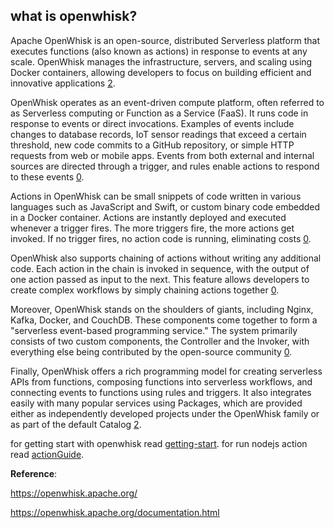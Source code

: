 ## what is openwhisk?

Apache OpenWhisk is an open-source, distributed Serverless platform that executes functions (also known as actions) in response to events at any scale. OpenWhisk manages the infrastructure, servers, and scaling using Docker containers, allowing developers to focus on building efficient and innovative applications [2](https://openwhisk.apache.org/).

OpenWhisk operates as an event-driven compute platform, often referred to as Serverless computing or Function as a Service (FaaS). It runs code in response to events or direct invocations. Examples of events include changes to database records, IoT sensor readings that exceed a certain threshold, new code commits to a GitHub repository, or simple HTTP requests from web or mobile apps. Events from both external and internal sources are directed through a trigger, and rules enable actions to respond to these events [0](https://github.com/apache/openwhisk/blob/master/docs/about.md).

Actions in OpenWhisk can be small snippets of code written in various languages such as JavaScript and Swift, or custom binary code embedded in a Docker container. Actions are instantly deployed and executed whenever a trigger fires. The more triggers fire, the more actions get invoked. If no trigger fires, no action code is running, eliminating costs [0](https://github.com/apache/openwhisk/blob/master/docs/about.md).

OpenWhisk also supports chaining of actions without writing any additional code. Each action in the chain is invoked in sequence, with the output of one action passed as input to the next. This feature allows developers to create complex workflows by simply chaining actions together [0](https://github.com/apache/openwhisk/blob/master/docs/about.md).

Moreover, OpenWhisk stands on the shoulders of giants, including Nginx, Kafka, Docker, and CouchDB. These components come together to form a "serverless event-based programming service." The system primarily consists of two custom components, the Controller and the Invoker, with everything else being contributed by the open-source community [0](https://github.com/apache/openwhisk/blob/master/docs/about.md).

Finally, OpenWhisk offers a rich programming model for creating serverless APIs from functions, composing functions into serverless workflows, and connecting events to functions using rules and triggers. It also integrates easily with many popular services using Packages, which are provided either as independently developed projects under the OpenWhisk family or as part of the default Catalog [2](https://openwhisk.apache.org/).

for getting start with openwhisk read [getting-start](https://github.com/azita-abdollahi/openwhisk/blob/master/docs/getting-start.md).
for run nodejs action read [actionGuide](https://github.com/azita-abdollahi/openwhisk/blob/master/docs/actionGuide.md).

**Reference**:

  https://openwhisk.apache.org/

  https://openwhisk.apache.org/documentation.html
